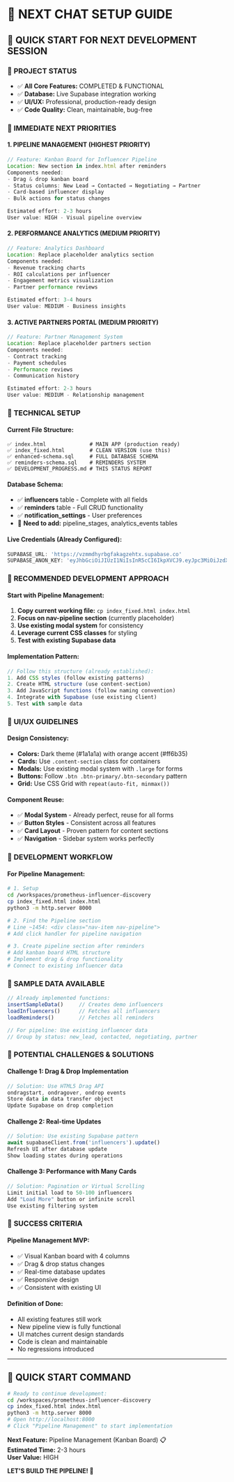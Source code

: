 # 🎯 NEXT CHAT SETUP GUIDE

## 🚀 QUICK START FOR NEXT DEVELOPMENT SESSION

### 📂 **PROJECT STATUS**
- ✅ **All Core Features:** COMPLETED & FUNCTIONAL
- ✅ **Database:** Live Supabase integration working
- ✅ **UI/UX:** Professional, production-ready design
- ✅ **Code Quality:** Clean, maintainable, bug-free

### 🎯 **IMMEDIATE NEXT PRIORITIES**

#### **1. PIPELINE MANAGEMENT (HIGHEST PRIORITY)**
```javascript
// Feature: Kanban Board for Influencer Pipeline
Location: New section in index.html after reminders
Components needed:
- Drag & drop kanban board
- Status columns: New Lead → Contacted → Negotiating → Partner
- Card-based influencer display
- Bulk actions for status changes

Estimated effort: 2-3 hours
User value: HIGH - Visual pipeline overview
```

#### **2. PERFORMANCE ANALYTICS (MEDIUM PRIORITY)**
```javascript
// Feature: Analytics Dashboard
Location: Replace placeholder analytics section
Components needed:
- Revenue tracking charts
- ROI calculations per influencer
- Engagement metrics visualization
- Partner performance reviews

Estimated effort: 3-4 hours
User value: MEDIUM - Business insights
```

#### **3. ACTIVE PARTNERS PORTAL (MEDIUM PRIORITY)**
```javascript
// Feature: Partner Management System
Location: Replace placeholder partners section
Components needed:
- Contract tracking
- Payment schedules
- Performance reviews
- Communication history

Estimated effort: 2-3 hours
User value: MEDIUM - Relationship management
```

### 🔧 **TECHNICAL SETUP**

#### **Current File Structure:**
```
✅ index.html              # MAIN APP (production ready)
✅ index_fixed.html        # CLEAN VERSION (use this)
✅ enhanced-schema.sql     # FULL DATABASE SCHEMA
✅ reminders-schema.sql    # REMINDERS SYSTEM
✅ DEVELOPMENT_PROGRESS.md # THIS STATUS REPORT
```

#### **Database Schema:**
- ✅ **influencers** table - Complete with all fields
- ✅ **reminders** table - Full CRUD functionality
- ✅ **notification_settings** - User preferences
- 🔄 **Need to add:** pipeline_stages, analytics_events tables

#### **Live Credentials (Already Configured):**
```javascript
SUPABASE_URL: 'https://vzmmdhyrbgfakagzehtx.supabase.co'
SUPABASE_ANON_KEY: 'eyJhbGciOiJIUzI1NiIsInR5cCI6IkpXVCJ9.eyJpc3MiOiJzdXBhYmFzZSIsInJlZiI6InZ6bW1kaHlyYmdmYWthZ3plaHR4Iiwicm9sZSI6ImFub24iLCJpYXQiOjE3NTE1NTkzMTYsImV4cCI6MjA2NzEzNTMxNn0.FgYggzoIsHTuQTKbVpvWni-BXp6IdgI1UAvwm2tzU9A'
```

### 🎯 **RECOMMENDED DEVELOPMENT APPROACH**

#### **Start with Pipeline Management:**
1. **Copy current working file:** `cp index_fixed.html index.html`
2. **Focus on nav-pipeline section** (currently placeholder)
3. **Use existing modal system** for consistency
4. **Leverage current CSS classes** for styling
5. **Test with existing Supabase data**

#### **Implementation Pattern:**
```javascript
// Follow this structure (already established):
1. Add CSS styles (follow existing patterns)
2. Create HTML structure (use content-section)
3. Add JavaScript functions (follow naming convention)
4. Integrate with Supabase (use existing client)
5. Test with sample data
```

### 🎨 **UI/UX GUIDELINES**

#### **Design Consistency:**
- **Colors:** Dark theme (#1a1a1a) with orange accent (#ff6b35)
- **Cards:** Use `.content-section` class for containers
- **Modals:** Use existing modal system with `.large` for forms
- **Buttons:** Follow `.btn .btn-primary/.btn-secondary` pattern
- **Grid:** Use CSS Grid with `repeat(auto-fit, minmax())`

#### **Component Reuse:**
- ✅ **Modal System** - Already perfect, reuse for all forms
- ✅ **Button Styles** - Consistent across all features
- ✅ **Card Layout** - Proven pattern for content sections
- ✅ **Navigation** - Sidebar system works perfectly

### 🔄 **DEVELOPMENT WORKFLOW**

#### **For Pipeline Management:**
```bash
# 1. Setup
cd /workspaces/prometheus-influencer-discovery
cp index_fixed.html index.html
python3 -m http.server 8000

# 2. Find the Pipeline section
# Line ~1454: <div class="nav-item nav-pipeline">
# Add click handler for pipeline navigation

# 3. Create pipeline section after reminders
# Add kanban board HTML structure
# Implement drag & drop functionality
# Connect to existing influencer data
```

### 🎲 **SAMPLE DATA AVAILABLE**

```javascript
// Already implemented functions:
insertSampleData()     // Creates demo influencers
loadInfluencers()      // Fetches all influencers
loadReminders()        // Fetches all reminders

// For pipeline: Use existing influencer data
// Group by status: new_lead, contacted, negotiating, partner
```

### 🚨 **POTENTIAL CHALLENGES & SOLUTIONS**

#### **Challenge 1: Drag & Drop Implementation**
```javascript
// Solution: Use HTML5 Drag API
ondragstart, ondragover, ondrop events
Store data in data transfer object
Update Supabase on drop completion
```

#### **Challenge 2: Real-time Updates**
```javascript
// Solution: Use existing Supabase pattern
await supabaseClient.from('influencers').update()
Refresh UI after database update
Show loading states during operations
```

#### **Challenge 3: Performance with Many Cards**
```javascript
// Solution: Pagination or Virtual Scrolling
Limit initial load to 50-100 influencers
Add "Load More" button or infinite scroll
Use existing filtering system
```

### 🎉 **SUCCESS CRITERIA**

#### **Pipeline Management MVP:**
- ✅ Visual Kanban board with 4 columns
- ✅ Drag & drop status changes
- ✅ Real-time database updates
- ✅ Responsive design
- ✅ Consistent with existing UI

#### **Definition of Done:**
- All existing features still work
- New pipeline view is fully functional
- UI matches current design standards
- Code is clean and maintainable
- No regressions introduced

---

## 🎯 **QUICK START COMMAND**

```bash
# Ready to continue development:
cd /workspaces/prometheus-influencer-discovery
cp index_fixed.html index.html
python3 -m http.server 8000
# Open http://localhost:8000
# Click "Pipeline Management" to start implementation
```

**Next Feature:** Pipeline Management (Kanban Board) 📋  
**Estimated Time:** 2-3 hours  
**User Value:** HIGH  

**LET'S BUILD THE PIPELINE! 🚀**
